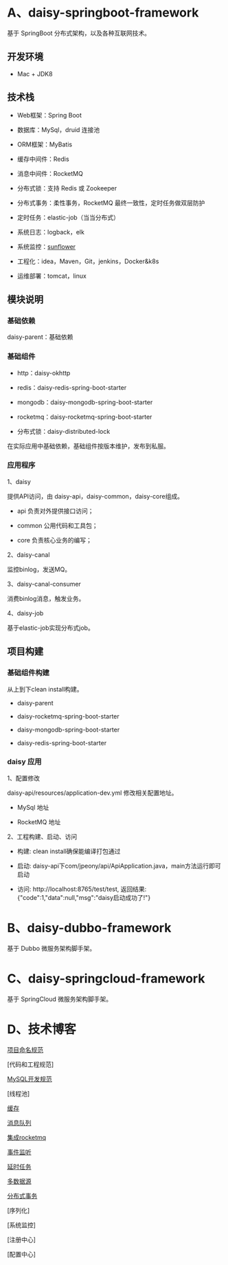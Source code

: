 # A、daisy-springboot-framework

基于 SpringBoot 分布式架构，以及各种互联网技术。

## 开发环境

- Mac + JDK8

## 技术栈

- Web框架：Spring Boot

- 数据库：MySql，druid 连接池

- ORM框架：MyBatis

- 缓存中间件：Redis

- 消息中间件：RocketMQ

- 分布式锁：支持 Redis 或 Zookeeper

- 分布式事务：柔性事务，RocketMQ 最终一致性，定时任务做双层防护

- 定时任务：elastic-job（当当分布式）

- 系统日志：logback，elk

- 系统监控：[sunflower](https://github.com/jchry/sunflower)

- 工程化：idea，Maven，Git，jenkins，Docker&k8s

- 运维部署：tomcat，linux

## 模块说明

### 基础依赖

daisy-parent：基础依赖

### 基础组件

- http：daisy-okhttp

- redis：daisy-redis-spring-boot-starter

- mongodb：daisy-mongodb-spring-boot-starter

- rocketmq：daisy-rocketmq-spring-boot-starter

- 分布式锁：daisy-distributed-lock

在实际应用中基础依赖，基础组件按版本维护，发布到私服。

### 应用程序

1、daisy

提供API访问，由 daisy-api，daisy-common，daisy-core组成。

- api 负责对外提供接口访问；

- common 公用代码和工具包；

- core 负责核心业务的编写；

2、daisy-canal

监控binlog，发送MQ。

3、daisy-canal-consumer

消费binlog消息，触发业务。

4、daisy-job

基于elastic-job实现分布式job。

## 项目构建

### 基础组件构建

从上到下clean install构建。

- daisy-parent

- daisy-rocketmq-spring-boot-starter

- daisy-mongodb-spring-boot-starter

- daisy-redis-spring-boot-starter

### daisy 应用

1、配置修改

daisy-api/resources/application-dev.yml 修改相关配置地址。

- MySql 地址

- RocketMQ 地址

2、工程构建、启动、访问

- 构建: clean install确保能编译打包通过

- 启动: daisy-api下com/jpeony/api/ApiApplication.java，main方法运行即可启动

- 访问: http://localhost:8765/test/test, 返回结果: {"code":1,"data":null,"msg":"daisy启动成功了!"}

# B、daisy-dubbo-framework

基于 Dubbo 微服务架构脚手架。

# C、daisy-springcloud-framework

基于 SpringCloud 微服务架构脚手架。

# D、技术博客

[项目命名规范](https://blog.csdn.net/yhl_jxy/article/details/103946580)

[代码和工程规范]

[MySQL开发规范](https://jpeony.blog.csdn.net/article/details/111880983)

[线程池]

[缓存](https://jpeony.blog.csdn.net/article/details/105379126)

[消息队列](https://jpeony.blog.csdn.net/article/details/105350892)

[集成rocketmq](https://blog.csdn.net/yhl_jxy/article/details/103968635)

[事件监听](https://blog.csdn.net/yhl_jxy/article/details/106317858)

[延时任务](https://blog.csdn.net/yhl_jxy/article/details/106750450)

[多数据源](https://jpeony.blog.csdn.net/article/details/112360427)

[分布式事务](https://jpeony.blog.csdn.net/article/details/107828429)

[序列化]

[系统监控]

[注册中心]

[配置中心]
